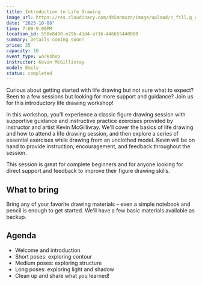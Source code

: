 ```yaml
---
title: Introduction to Life Drawing
image_url: https://res.cloudinary.com/db5mnmxzn/image/upload/c_fill,g_center,h_750,w_750/v1757862307/ADC_Portrait_20250423_029_aukrnx.jpg
date: "2025-10-08"
time: 7:00-9:00PM
location_id: 550e8400-e29b-41d4-a716-446655440000
summary: Details coming soon!
price: 35
capacity: 10
event_type: workshop
instructor: Kevin McGillivray
model: Emily
status: completed
---
```


Curious about getting started with life drawing but not sure what to expect? Been to a few sessions but looking for more support and guidance? Join us for this introductory life drawing workshop!

In this workshop, you'll experience a classic figure drawing session with supportive guidance and instructive practice exercises provided by instructor and artist Kevin McGillivray. We'll cover the basics of life drawing and how to attend a life drawing session, and then explore a series of essential exercises while drawing from an unclothed model. Kevin will be on hand to provide instruction, encouragement, and feedback throughout the session.

This session is great for complete beginners and for anyone looking for direct support and feedback to improve their figure drawing skills.

## What to bring

Bring any of your favorite drawing materials – even a simple notebook and pencil is enough to get started. We'll have a few basic materials available as backup.

## Agenda

- Welcome and introduction
- Short poses: exploring contour
- Medium poses: exploring structure
- Long poses: exploring light and shadow
- Clean up and share what you learned!
